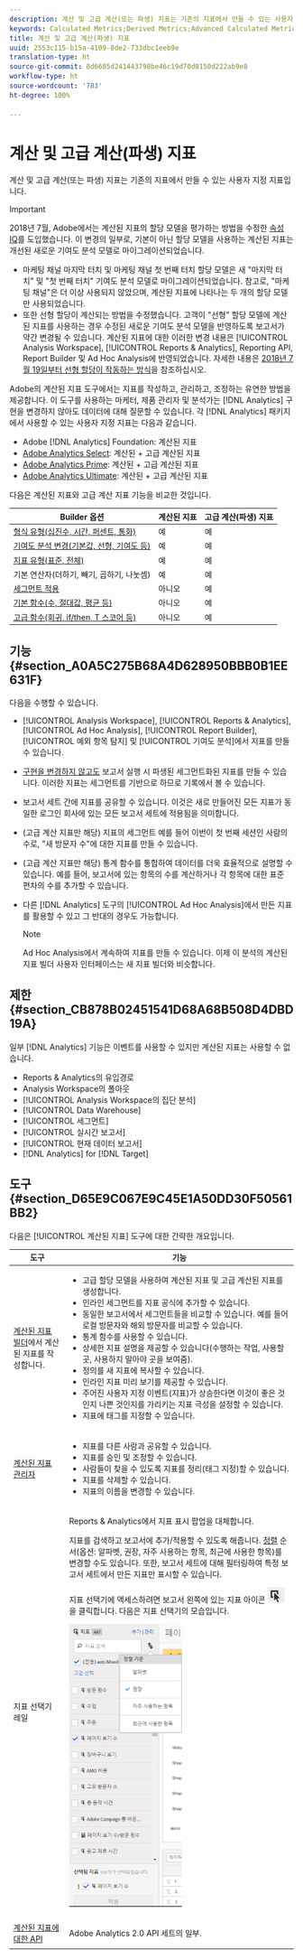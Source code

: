 ```yaml
---
description: 계산 및 고급 계산(또는 파생) 지표는 기존의 지표에서 만들 수 있는 사용자 지정 지표입니다.
keywords: Calculated Metrics;Derived Metrics;Advanced Calculated Metrics
title: 계산 및 고급 계산(파생) 지표
uuid: 2553c115-b15a-4109-8de2-733dbc1eeb9e
translation-type: ht
source-git-commit: 8d6685d241443798be46c19d70d8150d222ab9e8
workflow-type: ht
source-wordcount: '783'
ht-degree: 100%

---
```



# 계산 및 고급 계산(파생) 지표

계산 및 고급 계산(또는 파생) 지표는 기존의 지표에서 만들 수 있는 사용자 지정 지표입니다.

>[!IMPORTANT]
>
>2018년 7월, Adobe에서는 계산된 지표의 할당 모델을 평가하는 방법을 수정한 [속성 IQ](https://docs.adobe.com/content/help/en/analytics/analyze/analysis-workspace/panels/attribution/attribution.html)를 도입했습니다. 이 변경의 일부로, 기본이 아닌 할당 모델을 사용하는 계산된 지표는 개선된 새로운 기여도 분석 모델로 마이그레이션되었습니다.
>
>* 마케팅 채널 마지막 터치 및 마케팅 채널 첫 번째 터치 할당 모델은 새 &quot;마지막 터치&quot; 및 &quot;첫 번째 터치&quot; 기여도 분석 모델로 마이그레이션되었습니다. 참고로, &quot;마케팅 채널&quot;은 더 이상 사용되지 않았으며, 계산된 지표에 나타나는 두 개의 할당 모델만 사용되었습니다.
>* 또한 선형 할당이 계산되는 방법을 수정했습니다. 고객이 &quot;선형&quot; 할당 모델에 계산된 지표를 사용하는 경우 수정된 새로운 기여도 분석 모델을 반영하도록 보고서가 약간 변경될 수 있습니다. 계산된 지표에 대한 이러한 변경 내용은 [!UICONTROL Analysis Workspace], [!UICONTROL Reports &amp; Analytics], Reporting API, Report Builder 및 Ad Hoc Analysis에 반영되었습니다. 자세한 내용은 [2018년 7월 19일부터 선형 할당이 작동하는 방식](/help/components/c-calcmetrics/c-workflow/cm-workflow/c-build-metrics/m-metric-type-alloc.md#section_EDBB2E14A6C248C5A79C0913C02D7CA1)을 참조하십시오.


Adobe의 계산된 지표 도구에서는 지표를 작성하고, 관리하고, 조정하는 유연한 방법을 제공합니다. 이 도구를 사용하는 마케터, 제품 관리자 및 분석가는 [!DNL Analytics] 구현을 변경하지 않아도 데이터에 대해 질문할 수 있습니다. 각 [!DNL Analytics] 패키지에서 사용할 수 있는 사용자 지정 지표는 다음과 같습니다.

* Adobe [!DNL Analytics] Foundation: 계산된 지표
* [Adobe Analytics Select](https://www.adobe.com/kr/data-analytics-cloud/analytics/select.html): 계산된 + 고급 계산된 지표
* [Adobe Analytics Prime](https://www.adobe.com/kr/data-analytics-cloud/analytics/prime.html): 계산된 + 고급 계산된 지표
* [Adobe Analytics Ultimate](https://www.adobe.com/kr/data-analytics-cloud/analytics/ultimate.html): 계산된 + 고급 계산된 지표

다음은 계산된 지표와 고급 계산 지표 기능을 비교한 것입니다.

| Builder 옵션 | 계산된 지표 | 고급 계산(파생) 지표 |
|---|---|---|
| [형식 유형(십진수, 시간, 퍼센트, 통화)](/help/components/c-calcmetrics/c-workflow/cm-workflow/c-build-metrics/cm-build-metrics.md) | 예 | 예 |
| [기여도 분석 변경(기본값, 선형, 기여도 등)](/help/components/c-calcmetrics/c-workflow/cm-workflow/c-build-metrics/m-metric-type-alloc.md) | 예 | 예 |
| [지표 유형(표준, 전체)](/help/components/c-calcmetrics/c-workflow/cm-workflow/c-build-metrics/m-metric-type-alloc.md) | 예 | 예 |
| 기본 연산자(더하기, 빼기, 곱하기, 나눗셈) | 예 | 예 |
| [세그먼트 적용](/help/components/c-calcmetrics/c-workflow/cm-workflow/c-build-metrics/metrics-with-segments.md) | 아니오 | 예 |
| [기본 함수(수, 절대값, 평균 등)](/help/components/c-calcmetrics/cm-reference/cm-functions.md) | 아니오 | 예 |
| [고급 함수(회귀, if/then, T 스코어 등)](/help/components/c-calcmetrics/cm-reference/cm-adv-functions.md) | 아니오 | 예 |

## 기능 {#section_A0A5C275B68A4D628950BBB0B1EE631F}

다음을 수행할 수 있습니다.

* [!UICONTROL Analysis Workspace], [!UICONTROL Reports &amp; Analytics], [!UICONTROL Ad Hoc Analysis], [!UICONTROL Report Builder], [!UICONTROL 예외 항목 탐지] 및 [!UICONTROL 기여도 분석]에서 지표를 만들 수 있습니다.
* [구현을 변경하지 않고도](https://youtu.be/CuQTm9RaUpY) 보고서 실행 시 파생된 세그먼트화된 지표를 만들 수 있습니다. 이러한 지표는 세그먼트를 기반으로 하므로 기록에서 볼 수 있습니다.
* 보고서 세트 간에 지표를 공유할 수 있습니다. 이것은 새로 만들어진 모든 지표가 동일한 로그인 회사에 있는 모든 보고서 세트에 적용됨을 의미합니다.
* (고급 계산 지표만 해당) 지표의 세그먼트 예를 들어 이번이 첫 번째 세션인 사람의 수로, &quot;새 방문자 수&quot;에 대한 지표를 만들 수 있습니다.
* (고급 계산 지표만 해당) 통계 함수를 통합하여 데이터를 더욱 효율적으로 설명할 수 있습니다. 예를 들어, 보고서에 있는 항목의 수를 계산하거나 각 항목에 대한 표준 편차의 수를 추가할 수 있습니다.
* 다른 [!DNL Analytics] 도구의 [!UICONTROL Ad Hoc Analysis]에서 만든 지표를 활용할 수 있고 그 반대의 경우도 가능합니다.

   >[!NOTE]
   >
   >Ad Hoc Analysis에서 계속하여 지표를 만들 수 있습니다. 이제 이 분석의 계산된 지표 빌더 사용자 인터페이스는 새 지표 빌더와 비슷합니다.

## 제한 {#section_CB878B02451541D68A68B508D4DBD19A}

일부 [!DNL Analytics] 기능은 이벤트를 사용할 수 있지만 계산된 지표는 사용할 수 없습니다.

* Reports &amp; Analytics의 유입경로
* Analysis Workspace의 폴아웃
* [!UICONTROL Analysis Workspace의 집단 분석]
* [!UICONTROL Data Warehouse]
* [!UICONTROL 세그먼트]
* [!UICONTROL 실시간 보고서]
* [!UICONTROL 현재 데이터 보고서]
* [!DNL Analytics] for [!DNL Target]

## 도구 {#section_D65E9C067E9C45E1A50DD30F50561BB2}

다음은 [!UICONTROL 계산된 지표] 도구에 대한 간략한 개요입니다.

<table id="table_520AFE97DB514958ABE23FD3C9CE0ABD"> 
 <thead> 
  <tr> 
   <th colname="col1" class="entry"> 도구 </th> 
   <th colname="col2" class="entry"> 기능 </th> 
  </tr>
 </thead>
 <tbody> 
  <tr> 
   <td colname="col1"><a href="/help/components/c-calcmetrics/c-workflow/cm-workflow/c-build-metrics/cm-build-metrics.md"  >계산된 지표 빌더</a>에서 계산된 지표를 작성합니다. </td> 
   <td colname="col2"> 
    <ul id="ul_E6F02AB9DF204C2F9A0AC92A31594B3E"> 
     <li id="li_A4A6E716374243A190C539A3F4A41C0C">고급 할당 모델을 사용하여 계산된 지표 및 고급 계산된 지표를 생성합니다. </li> 
     <li id="li_C8C97BA4E227463E98077ABA5818FFC6">인라인 세그먼트를 지표 공식에 추가할 수 있습니다. </li> 
     <li id="li_8503D9E06A3C46569B5CDB4B90F72446">동일한 보고서에서 세그먼트들을 비교할 수 있습니다. 예를 들어 로컬 방문자와 해외 방문자를 비교할 수 있습니다.  </li> 
     <li id="li_4B528FDE1F96400DBA0D3276408FF919">통계 함수를 사용할 수 있습니다. </li> 
     <li id="li_C1162B1EA6784B8189A8A87E2B0DA79A">상세한 지표 설명을 제공할 수 있습니다(수행하는 작업, 사용할 곳, 사용하지 말아야 곳을 보여줌). </li> 
     <li id="li_DEA13F5E8BF94AF1B311C467FE6E2A74">정의를 새 지표에 복사할 수 있습니다. </li> 
     <li id="li_8C21F55015D44910904202D2BF74221C">인라인 지표 미리 보기를 제공할 수 있습니다. </li> 
     <li id="li_3704F66C321C477F9D4F52E068C231BD">주어진 사용자 지정 이벤트(지표)가 상승한다면 이것이 좋은 것인지 나쁜 것인지를 가리키는 지표 극성을 설정할 수 있습니다. </li> 
     <li id="li_9D45319FA965476FB1C90DE8AA72BBD7">지표에 태그를 지정할 수 있습니다. </li> 
    </ul> </td> 
  </tr> 
  <tr> 
   <td colname="col1"><a href="/help/components/c-calcmetrics/c-workflow/cm-workflow/cm-manager.md"  > 계산된 지표 관리자</a> </td> 
   <td colname="col2"> 
    <ul id="ul_E4D20D5DD3904CC6A85785B5BD4C1B1E"> 
     <li id="li_E0B216BA1478406EB6212263DF71D85B">지표를 다른 사람과 공유할 수 있습니다. </li> 
     <li id="li_96EB16FAF3454211AAEF78EA5B08927F">지표를 승인 및 조정할 수 있습니다. </li> 
     <li id="li_3ADBD2428EAC4B0AA61222D87C3AF2B7">사람들이 찾을 수 있도록 지표를 정리(태그 지정)할 수 있습니다. </li> 
     <li id="li_726F3C3390744E49BA63606FE196880E">지표를 삭제할 수 있습니다. </li> 
     <li id="li_F306BA4FA8AF4A6E987BA62634659A2F">지표의 이름을 변경할 수 있습니다. </li> 
    </ul> </td> 
  </tr> 
  <tr> 
   <td colname="col1"> 지표 선택기 레일 </td> 
   <td colname="col2"> <p>Reports &amp; Analytics에서 <span class="uicontrol">지표 표시</span><span class="uicontrol"> 팝업을 대체합니다</span>. </p> <p>지표를 검색하고 보고서에 추가/적용할 수 있도록 해줍니다.   <a href="/help/components/c-calcmetrics/c-workflow/cm-workflow/cm-finding.md"  >정렬</a> 순서(옵션: 알파벳, 권장, 자주 사용하는 항목, 최근에 사용한 항목)를 변경할 수도 있습니다. 또한, 보고서 세트에 대해 필터링하여 특정 보고서 세트에서 만든 지표만 표시할 수 있습니다. </p> <p>지표 선택기에 액세스하려면 보고서 왼쪽에 있는 지표 아이콘 <img placement="inline"  src="assets/metrics_icon.png" width="30px" id="image_2C6F20B4E634486B95BACD4CA47EF991" />을 클릭합니다. 다음은 지표 선택기의 모습입니다. </p> <p><img src="assets/metrics_rail.png" width="200px" id="image_379523E9AFEC4CF08D20C42C740AA358" /> </p> </td> 
  </tr> 
  <tr> 
   <td colname="col1"><a href="https://www.adobe.io/apis/experiencecloud/analytics/docs.html#!AdobeDocs/analytics-2.0-apis/master/README.md"  > 계산된 지표에 대한 API</a> </td> 
   <td colname="col2"> <p>Adobe Analytics 2.0 API 세트의 일부. </p> </td> 
  </tr> 
 </tbody> 
</table>

